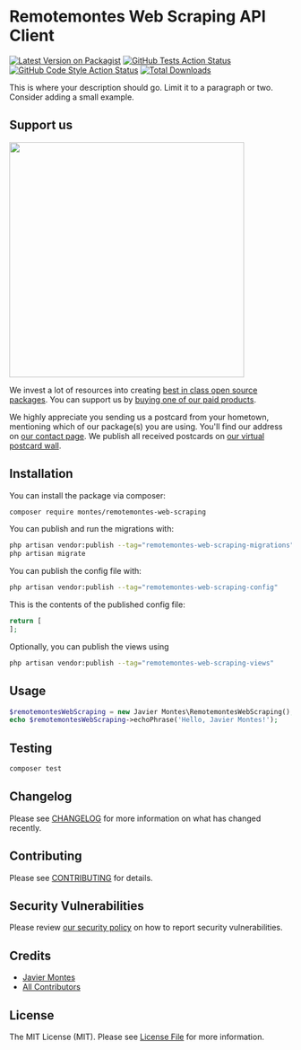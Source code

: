 # Remotemontes Web Scraping API Client

[![Latest Version on Packagist](https://img.shields.io/packagist/v/montes/remotemontes-web-scraping.svg?style=flat-square)](https://packagist.org/packages/montes/remotemontes-web-scraping)
[![GitHub Tests Action Status](https://img.shields.io/github/actions/workflow/status/montes/remotemontes-web-scraping/run-tests.yml?branch=main&label=tests&style=flat-square)](https://github.com/montes/remotemontes-web-scraping/actions?query=workflow%3Arun-tests+branch%3Amain)
[![GitHub Code Style Action Status](https://img.shields.io/github/actions/workflow/status/montes/remotemontes-web-scraping/fix-php-code-style-issues.yml?branch=main&label=code%20style&style=flat-square)](https://github.com/montes/remotemontes-web-scraping/actions?query=workflow%3A"Fix+PHP+code+style+issues"+branch%3Amain)
[![Total Downloads](https://img.shields.io/packagist/dt/montes/remotemontes-web-scraping.svg?style=flat-square)](https://packagist.org/packages/montes/remotemontes-web-scraping)

This is where your description should go. Limit it to a paragraph or two. Consider adding a small example.

## Support us

[<img src="https://github-ads.s3.eu-central-1.amazonaws.com/remotemontes-web-scraping.jpg?t=1" width="419px" />](https://spatie.be/github-ad-click/remotemontes-web-scraping)

We invest a lot of resources into creating [best in class open source packages](https://spatie.be/open-source). You can support us by [buying one of our paid products](https://spatie.be/open-source/support-us).

We highly appreciate you sending us a postcard from your hometown, mentioning which of our package(s) you are using. You'll find our address on [our contact page](https://spatie.be/about-us). We publish all received postcards on [our virtual postcard wall](https://spatie.be/open-source/postcards).

## Installation

You can install the package via composer:

```bash
composer require montes/remotemontes-web-scraping
```

You can publish and run the migrations with:

```bash
php artisan vendor:publish --tag="remotemontes-web-scraping-migrations"
php artisan migrate
```

You can publish the config file with:

```bash
php artisan vendor:publish --tag="remotemontes-web-scraping-config"
```

This is the contents of the published config file:

```php
return [
];
```

Optionally, you can publish the views using

```bash
php artisan vendor:publish --tag="remotemontes-web-scraping-views"
```

## Usage

```php
$remotemontesWebScraping = new Javier Montes\RemotemontesWebScraping();
echo $remotemontesWebScraping->echoPhrase('Hello, Javier Montes!');
```

## Testing

```bash
composer test
```

## Changelog

Please see [CHANGELOG](CHANGELOG.md) for more information on what has changed recently.

## Contributing

Please see [CONTRIBUTING](CONTRIBUTING.md) for details.

## Security Vulnerabilities

Please review [our security policy](../../security/policy) on how to report security vulnerabilities.

## Credits

- [Javier Montes](https://github.com/montes)
- [All Contributors](../../contributors)

## License

The MIT License (MIT). Please see [License File](LICENSE.md) for more information.
